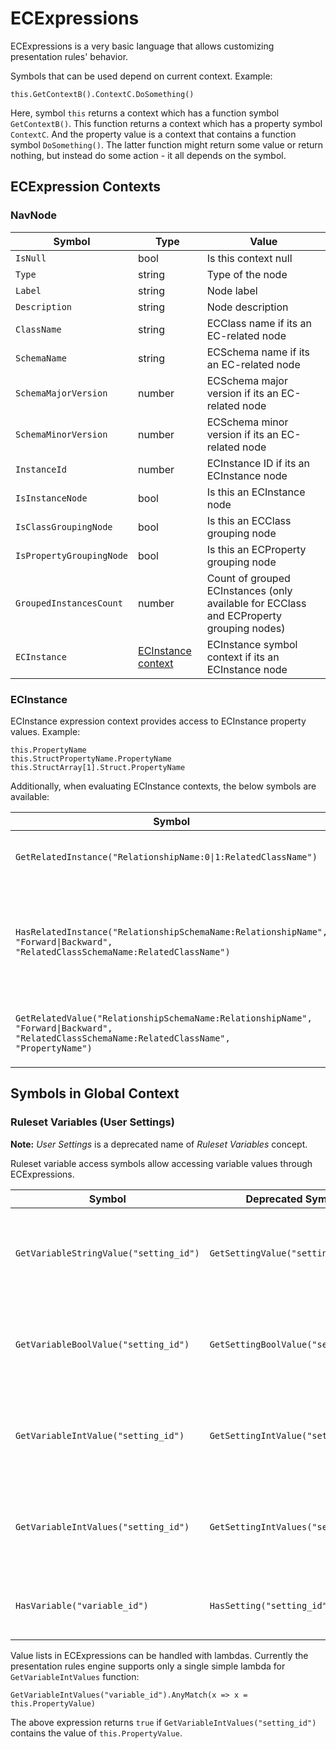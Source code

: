 # ECExpressions

ECExpressions is a very basic language that allows customizing presentation
rules' behavior.

Symbols that can be used depend on current context. Example:
```
this.GetContextB().ContextC.DoSomething()
```
Here, symbol `this` returns a context which has a function symbol
`GetContextB()`. This function returns a context which has a property
symbol `ContextC`. And the property value is a context that contains a
function symbol `DoSomething()`. The latter function might return some value
or return nothing, but instead do some action - it all depends on the symbol.

## ECExpression Contexts

### NavNode

Symbol                    | Type    | Value
--------------------------|---------|----------
`IsNull`                  | bool    | Is this context null
`Type`                    | string  | Type of the node
`Label`                   | string  | Node label
`Description`             | string  | Node description
`ClassName`               | string  | ECClass name if its an EC-related node
`SchemaName`              | string  | ECSchema name if its an EC-related node
`SchemaMajorVersion`      | number  | ECSchema major version if its an EC-related node
`SchemaMinorVersion`      | number  | ECSchema minor version if its an EC-related node
`InstanceId`              | number  | ECInstance ID if its an ECInstance node
`IsInstanceNode`          | bool    | Is this an ECInstance node
`IsClassGroupingNode`     | bool    | Is this an ECClass grouping node
`IsPropertyGroupingNode`  | bool    | Is this an ECProperty grouping node
`GroupedInstancesCount`   | number  | Count of grouped ECInstances (only available for ECClass and ECProperty grouping nodes)
`ECInstance`              | [ECInstance context](#ecinstance) | ECInstance symbol context if its an ECInstance node

### ECInstance

ECInstance expression context provides access to ECInstance property values.
Example:
```
this.PropertyName
this.StructPropertyName.PropertyName
this.StructArray[1].Struct.PropertyName
```

Additionally, when evaluating ECInstance contexts, the below symbols are
available:

Symbol                              | Type    | Value
------------------------------------|---------|----------
<code>GetRelatedInstance("RelationshipName:0&#124;1:RelatedClassName")</code> | [ECInstance context](#ecinstance) | Returns related instance context
<code>HasRelatedInstance("RelationshipSchemaName:RelationshipName", "Forward&#124;Backward", "RelatedClassSchemaName:RelatedClassName")</code> | bool | Does this instance has a related instance following the specified relationship
<code>GetRelatedValue("RelationshipSchemaName:RelationshipName", "Forward&#124;Backward", "RelatedClassSchemaName:RelatedClassName", "PropertyName")</code> | any | Returns property value of the related instance

## Symbols in Global Context

### Ruleset Variables (User Settings)

**Note:** *User Settings* is a deprecated name of *Ruleset Variables* concept.

Ruleset variable access symbols allow accessing variable values through ECExpressions.

Symbol                                | Deprecated Symbol                   | Type    | Value
--------------------------------------| ------------------------------------|---------|----------
`GetVariableStringValue("setting_id")`| `GetSettingValue("setting_id")`     | string  | Get value of a variable with the specified ID
`GetVariableBoolValue("setting_id")`  | `GetSettingBoolValue("setting_id")` | bool    | Get value of a variable with the specified ID
`GetVariableIntValue("setting_id")`   | `GetSettingIntValue("setting_id")`  | number  | Get value of a variable with the specified ID
`GetVariableIntValues("setting_id")`  | `GetSettingIntValues("setting_id")` | number[]| Get value of a variable with the specified ID
`HasVariable("variable_id")`          | `HasSetting("setting_id")`          | bool    | Does variable with the specified ID exist

Value lists in ECExpressions can be handled with lambdas. Currently the
presentation rules engine supports only a single simple lambda for
`GetVariableIntValues` function:
```
GetVariableIntValues("variable_id").AnyMatch(x => x = this.PropertyValue)
```
The above expression returns `true` if `GetVariableIntValues("setting_id")`
contains the value of `this.PropertyValue`.
